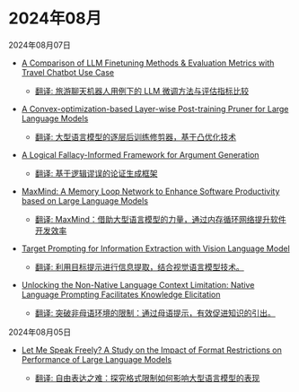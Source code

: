 # 2024年08月

2024年08月07日

- [A Comparison of LLM Finetuning Methods & Evaluation Metrics with Travel Chatbot Use Case](2024年08月07日/A_Comparison_of_LLM_Finetuning_Methods_&_Evaluation_Metrics_with_Travel_Chatbot_Use_Case.md)

    - [翻译: 旅游聊天机器人用例下的 LLM 微调方法与评估指标比较](2024年08月07日/A_Comparison_of_LLM_Finetuning_Methods_&_Evaluation_Metrics_with_Travel_Chatbot_Use_Case.md)

- [A Convex-optimization-based Layer-wise Post-training Pruner for Large Language Models](2024年08月07日/A_Convex-optimization-based_Layer-wise_Post-training_Pruner_for_Large_Language_Models.md)

    - [翻译: 大型语言模型的逐层后训练修剪器，基于凸优化技术](2024年08月07日/A_Convex-optimization-based_Layer-wise_Post-training_Pruner_for_Large_Language_Models.md)

- [A Logical Fallacy-Informed Framework for Argument Generation](2024年08月07日/A_Logical_Fallacy-Informed_Framework_for_Argument_Generation.md)

    - [翻译: 基于逻辑谬误的论证生成框架](2024年08月07日/A_Logical_Fallacy-Informed_Framework_for_Argument_Generation.md)

- [MaxMind: A Memory Loop Network to Enhance Software Productivity based on Large Language Models](2024年08月07日/MaxMind_A_Memory_Loop_Network_to_Enhance_Software_Productivity_based_on_Large_Language_Models.md)

    - [翻译: MaxMind：借助大型语言模型的力量，通过内存循环网络提升软件开发效率](2024年08月07日/MaxMind_A_Memory_Loop_Network_to_Enhance_Software_Productivity_based_on_Large_Language_Models.md)

- [Target Prompting for Information Extraction with Vision Language Model](2024年08月07日/Target_Prompting_for_Information_Extraction_with_Vision_Language_Model.md)

    - [翻译: 利用目标提示进行信息提取，结合视觉语言模型技术。](2024年08月07日/Target_Prompting_for_Information_Extraction_with_Vision_Language_Model.md)

- [Unlocking the Non-Native Language Context Limitation: Native Language Prompting Facilitates Knowledge Elicitation](2024年08月07日/Unlocking_the_Non-Native_Language_Context_Limitation_Native_Language_Prompting_Facilitates_Knowledge_Elicitation.md)

    - [翻译: 突破非母语环境的限制：通过母语提示，有效促进知识的引出。](2024年08月07日/Unlocking_the_Non-Native_Language_Context_Limitation_Native_Language_Prompting_Facilitates_Knowledge_Elicitation.md)

2024年08月05日

- [Let Me Speak Freely? A Study on the Impact of Format Restrictions on Performance of Large Language Models](2024年08月05日/Let_Me_Speak_Freely_A_Study_on_the_Impact_of_Format_Restrictions_on_Performance_of_Large_Language_Models.md)

    - [翻译: 自由表达之难：探究格式限制如何影响大型语言模型的表现](2024年08月05日/Let_Me_Speak_Freely_A_Study_on_the_Impact_of_Format_Restrictions_on_Performance_of_Large_Language_Models.md)